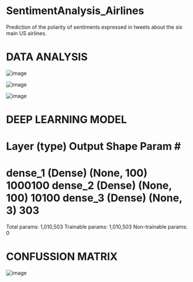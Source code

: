 # SentimentAnalysis_Airlines
Prediction of the polarity of sentiments expressed in tweets about the six main US airlines.

# DATA ANALYSIS

![image](https://user-images.githubusercontent.com/74593576/113569113-33f1e280-9612-11eb-8e6c-8446d3a0d853.png)

![image](https://user-images.githubusercontent.com/74593576/113569131-3eac7780-9612-11eb-8437-ebd7cffa0f71.png)

![image](https://user-images.githubusercontent.com/74593576/113569149-45d38580-9612-11eb-8e4c-463b91ac3b1c.png)


# DEEP LEARNING MODEL

Layer (type)	Output Shape	Param #
=================================================================
dense_1	(Dense)	(None,	100)	1000100
dense_2	(Dense)	(None,	100)	10100
dense_3	(Dense)	(None,	3)	303
=================================================================
Total params: 1,010,503
Trainable params: 1,010,503
Non-trainable params: 0



# CONFUSSION MATRIX
![image](https://user-images.githubusercontent.com/74593576/113568978-eb3a2980-9611-11eb-9069-54d9d02f7d96.png)
